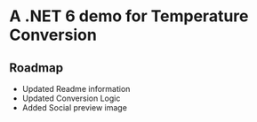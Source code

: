 # A .NET 6 demo for Temperature Conversion

## Roadmap
* Updated Readme information
* Updated Conversion Logic
* Added Social preview image
